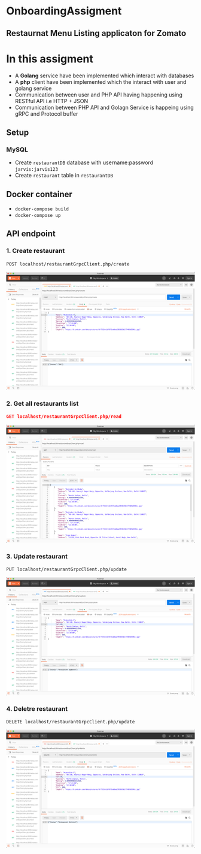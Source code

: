 # OnboardingAssigment
## Restaurnat Menu Listing applicaton for Zomato

# In this assigment 
* A **Golang** service have been implemented which interact with databases
* A **php** client have been implemented which the interact with user and golang service
* Communication between user and PHP API having happening using RESTful API i.e HTTP + JSON
* Communication between PHP API and Golagn Service is happeing using gRPC and Protocol buffer

## Setup
### MySQL
* Create `restaurantDB` database with username:password `jarvis:jarvis123`
* Create `restaurant` table in `restaurantDB`

## Docker container
* `docker-compose build`
* `docker-compose up`

## API endpoint
### 1. Create restaurant
```
POST localhost/restaurantGrpcClient.php/create
```
![](Output/create.png)

### 2. Get all restaurants list
```json
GET localhost/restaurantGrpcClient.php/read
```
![](Output/read.png)

### 3. Update restaurant
```
PUT localhost/restaurantGrpcClient.php/update
```
![](Output/update.png)

### 4. Deletre restaurant
```
DELETE localhost/restaurantGrpcClient.php/update
```
![](Output/delete.png)
